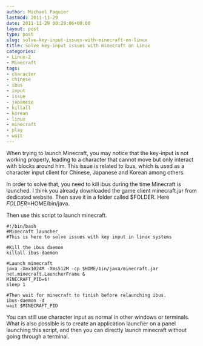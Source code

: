 ```yaml
---
author: Michael Paquier
lastmod: 2011-11-29
date: 2011-11-29 00:29:06+00:00
layout: post
type: post
slug: solve-key-input-issues-with-minecraft-on-linux
title: Solve key-input issues with minecraft on Linux
categories:
- Linux-2
- Minecraft
tags:
- character
- chinese
- ibus
- input
- issue
- japanese
- killall
- korean
- linux
- minecraft
- play
- wait
---
```


When trying to launch Minecraft, you may notice that the key-input is not working properly, leading to a character that cannot move but only interact with blocks around him. This issue is related to ibus, which is used as a character input client for Chinese, Japanese and Korean among others.

In order to solve that, you need to kill ibus during the time Minecraft is launched.
I think you already downloaded the game client minecraft.jar from dedicated website. Then save it in a folder called $FOLDER. Here $FOLDER=$HOME/bin/java.

Then use this script to launch minecraft.

    #!/bin/bash
    #Minecraft launcher
    #This is here to solve issues with key input in linux systems

    #Kill the ibus daemon
    killall ibus-daemon

    #Launch minecraft
    java -Xmx1024M -Xms512M -cp $HOME/bin/java/minecraft.jar net.minecraft.LauncherFrame &
    MINECRAFT_PID=$!
    sleep 1

    #Then wait for minecraft to finish before relaunching ibus.
    ibus-daemon -d
    wait $MINECRAFT_PID

You can still use character input as normal in other windows or terminals. What is also possible is to create an application launcher on a panel launching this script, and then you can directly launch minecraft without going through a terminal.
